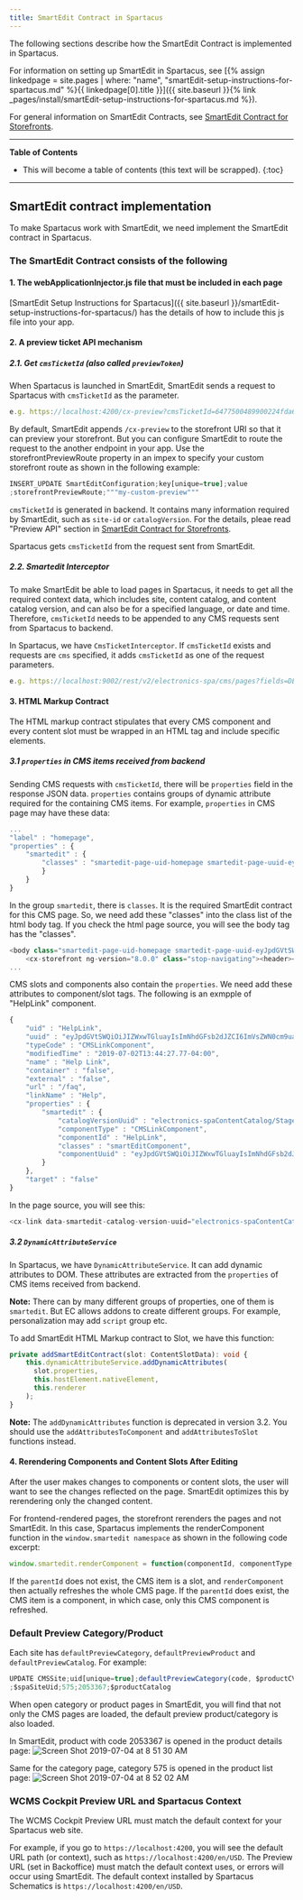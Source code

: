 ```yaml
---
title: SmartEdit Contract in Spartacus
---
```


The following sections describe how the SmartEdit Contract is implemented in Spartacus.

For information on setting up SmartEdit in Spartacus, see [{% assign linkedpage = site.pages | where: "name", "smartEdit-setup-instructions-for-spartacus.md" %}{{ linkedpage[0].title }}]({{ site.baseurl }}{% link _pages/install/smartEdit-setup-instructions-for-spartacus.md %}).

For general information on SmartEdit Contracts, see [SmartEdit Contract for Storefronts](https://help.sap.com/viewer/86dd1373053a4c2da8f9885cc9fbe55d/latest/en-US/622cebcb444b42e18de2147775430b9d.html).

***

**Table of Contents**

- This will become a table of contents (this text will be scrapped).
{:toc}

***

## SmartEdit contract implementation

To make Spartacus work with SmartEdit, we need implement the SmartEdit contract in Spartacus.

### The SmartEdit Contract consists of the following

#### 1. The webApplicationInjector.js file that must be included in each page

[SmartEdit Setup Instructions for Spartacus]({{ site.baseurl }}/smartEdit-setup-instructions-for-spartacus/) has the details of how to include this js file into your app.

#### 2. A preview ticket API mechanism

##### 2.1. Get `cmsTicketId` (also called `previewToken`)

When Spartacus is launched in SmartEdit, SmartEdit sends a request to Spartacus with `cmsTicketId` as the parameter.

```typescript
e.g. https://localhost:4200/cx-preview?cmsTicketId=6477500489900224fda62f41-167a-40fe-9ecc-39019a64ebb9
```

By default, SmartEdit appends `/cx-preview` to the storefront URI so that it can preview your storefront. But you can configure SmartEdit to route the request to the another endpoint in your app. Use the storefrontPreviewRoute property in an impex to specify your custom storefront route as shown in the following example:

```typescript
INSERT_UPDATE SmartEditConfiguration;key[unique=true];value
;storefrontPreviewRoute;"""my-custom-preview"""
```

`cmsTicketId` is generated in backend. It contains many information required by SmartEdit, such as `site-id` or `catalogVersion`. For the details, pleae read "Preview API" section in [SmartEdit Contract for Storefronts](https://help.sap.com/viewer/86dd1373053a4c2da8f9885cc9fbe55d/latest/en-US/622cebcb444b42e18de2147775430b9d.html).

Spartacus gets `cmsTicketId` from the request sent from SmartEdit.

##### 2.2. Smartedit Interceptor

To make SmartEdit be able to load pages in Spartacus, it needs to get all the required context data, which includes site, content catalog, and content catalog version, and can also be for a specified language, or date and time. Therefore, `cmsTicketId` needs to be appended to any CMS requests sent from Spartacus to backend.

In Spartacus, we have `CmsTicketInterceptor`. If `cmsTicketId` exists and requests are `cms` specified, it adds `cmsTicketId` as one of the request parameters.

```typescript
e.g. https://localhost:9002/rest/v2/electronics-spa/cms/pages?fields=DEFAULT&lang=en&curr=USD&cmsTicketId=6477500489900224fda62f41-167a-40fe-9ecc-39019a64ebb9
```

#### 3. HTML Markup Contract

The HTML markup contract stipulates that every CMS component and every content slot must be wrapped in an HTML tag and include specific elements.

##### 3.1 `properties` in CMS items received from backend

Sending CMS requests with `cmsTicketId`, there will be `properties` field in the response JSON data. `properties` contains groups of dynamic attribute required for the containing CMS items. For example, `properties` in CMS page may have these data:

```typescript
...
"label" : "homepage",
"properties" : {
    "smartedit" : {
        "classes" : "smartedit-page-uid-homepage smartedit-page-uuid-eyJpdGVtSWQiOiJob21lcGFnZSIsImNhdGFsb2dJZCI6ImVsZWN0cm9uaWNzLXNwYUNvbnRlbnRDYXRhbG9nIiwiY2F0YWxvZ1ZlcnNpb24iOiJTdGFnZWQifQ== smartedit-catalog-version-uuid-electronics-spaContentCatalog/Staged"
        }
    }
}
```

In the group `smartedit`, there is `classes`. It is the required SmartEdit contract for this CMS page. So, we need add these "classes" into the class list of the html body tag. If you check the html page source, you will see the body tag has the "classes".

```typescript
<body class="smartedit-page-uid-homepage smartedit-page-uuid-eyJpdGVtSWQiOiJob21lcGFnZSIsImNhdGFsb2dJZCI6ImVsZWN0cm9uaWNzLXNwYUNvbnRlbnRDYXRhbG9nIiwiY2F0YWxvZ1ZlcnNpb24iOiJTdGFnZWQifQ== smartedit-catalog-version-uuid-electronics-spaContentCatalog/Staged">
    <cx-storefront ng-version="8.0.0" class="stop-navigating"><header><cx-page-layout section="header" ng-reflect-section="header" class="header"><!--bindings={
...
```

CMS slots and components also contain the `properties`. We need add these attributes to component/slot tags. The following is an exmpple of "HelpLink" component.

```typescript
{
    "uid" : "HelpLink",
    "uuid" : "eyJpdGVtSWQiOiJIZWxwTGluayIsImNhdGFsb2dJZCI6ImVsZWN0cm9uaWNzLXNwYUNvbnRlbnRDYXRhbG9nIiwiY2F0YWxvZ1ZlcnNpb24iOiJTdGFnZWQifQ==",
    "typeCode" : "CMSLinkComponent",
    "modifiedTime" : "2019-07-02T13:44:27.77-04:00",
    "name" : "Help Link",
    "container" : "false",
    "external" : "false",
    "url" : "/faq",
    "linkName" : "Help",
    "properties" : {
        "smartedit" : {
            "catalogVersionUuid" : "electronics-spaContentCatalog/Staged",
            "componentType" : "CMSLinkComponent",
            "componentId" : "HelpLink",
            "classes" : "smartEditComponent",
            "componentUuid" : "eyJpdGVtSWQiOiJIZWxwTGluayIsImNhdGFsb2dJZCI6ImVsZWN0cm9uaWNzLXNwYUNvbnRlbnRDYXRhbG9nIiwiY2F0YWxvZ1ZlcnNpb24iOiJTdGFnZWQifQ=="
        }
    },
    "target" : "false"
}
```

In the page source, you will see this:

```typescript
<cx-link data-smartedit-catalog-version-uuid="electronics-spaContentCatalog/Staged" data-smartedit-component-type="CMSLinkComponent" data-smartedit-component-id="HelpLink" class="smartEditComponent" data-smartedit-component-uuid="eyJpdGVtSWQiOiJIZWxwTGluayIsImNhdGFsb2dJZCI6ImVsZWN0cm9uaWNzLXNwYUNvbnRlbnRDYXRhbG9nIiwiY2F0YWxvZ1ZlcnNpb24iOiJTdGFnZWQifQ==" data-smart-edit-component-process-status="removeComponent" data-smartedit-element-uuid="8505cd4a-11b3-4fc8-b278-6f8ff74e50b3" style="position: relative;">
```

##### 3.2 `DynamicAttributeService`

In Spartacus, we have `DynamicAttributeService`. It can add dynamic attributes to DOM. These attributes are extracted from the `properties` of CMS items received from backend.

**Note:** There can by many different groups of properties, one of them is `smartedit`. But EC allows addons to create different groups. For example, personalization may add `script` group etc.

To add SmartEdit HTML Markup contract to Slot, we have this function:

```typescript
private addSmartEditContract(slot: ContentSlotData): void {
    this.dynamicAttributeService.addDynamicAttributes(
      slot.properties,
      this.hostElement.nativeElement,
      this.renderer
    );
}
```

**Note:** The `addDynamicAttributes` function is deprecated in version 3.2. You should use the `addAttributesToComponent` and `addAttributesToSlot` functions instead.

#### 4. Rerendering Components and Content Slots After Editing

After the user makes changes to components or content slots, the user will want to see the changes reflected on the page. SmartEdit optimizes this by rerendering only the changed content.

For frontend-rendered pages, the storefront rerenders the pages and not SmartEdit. In this case, Spartacus implements the renderComponent function in the `window.smartedit namespace` as shown in the following code excerpt:

```typescript
window.smartedit.renderComponent = function(componentId, componentType, parentId) { ... };
```

If the `parentId` does not exist, the CMS item is a slot, and `renderComponent` then actually refreshes the whole CMS page. If the `parentId` does exist, the CMS item is a component, in which case, only this CMS component is refreshed.

### Default Preview Category/Product

Each site has `defaultPreviewCategory`, `defaultPreviewProduct` and `defaultPreviewCatalog`. For example:

```typescript
UPDATE CMSSite;uid[unique=true];defaultPreviewCategory(code, $productCV);defaultPreviewProduct(code, $productCV);defaultPreviewCatalog(id)
;$spaSiteUid;575;2053367;$productCatalog
```

When open category or product pages in SmartEdit, you will find that not only the CMS pages are loaded, the default preview product/category is also loaded.

In SmartEdit, product with code 2053367 is opened in the product details page:
![Screen Shot 2019-07-04 at 8 51 30 AM](https://user-images.githubusercontent.com/44440575/60668058-0d998480-9e39-11e9-98a7-b75422a44c77.png)

Same for the category page, category 575 is opened in the product list page:
![Screen Shot 2019-07-04 at 8 52 02 AM](https://user-images.githubusercontent.com/44440575/60668153-46d1f480-9e39-11e9-885c-d12cc6a62020.png)

### WCMS Cockpit Preview URL and Spartacus Context

The WCMS Cockpit Preview URL must match the default context for your Spartacus web site.

For example, if you go to `https://localhost:4200`, you will see the default URL path (or context), such as `https://localhost:4200/en/USD`. The Preview URL (set in Backoffice) must match the default context uses, or errors will occur using SmartEdit. The default context installed by Spartacus Schematics is `https://localhost:4200/en/USD`.
